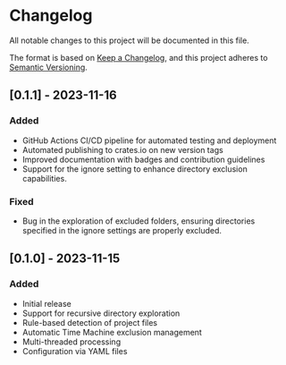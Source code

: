 # Changelog

All notable changes to this project will be documented in this file.

The format is based on [Keep a Changelog](https://keepachangelog.com/en/1.0.0/),
and this project adheres to [Semantic Versioning](https://semver.org/spec/v2.0.0.html).

## [0.1.1] - 2023-11-16

### Added
- GitHub Actions CI/CD pipeline for automated testing and deployment
- Automated publishing to crates.io on new version tags
- Improved documentation with badges and contribution guidelines
- Support for the ignore setting to enhance directory exclusion capabilities.

### Fixed
- Bug in the exploration of excluded folders, ensuring directories specified in the ignore settings are properly excluded.

## [0.1.0] - 2023-11-15

### Added
- Initial release
- Support for recursive directory exploration
- Rule-based detection of project files
- Automatic Time Machine exclusion management
- Multi-threaded processing
- Configuration via YAML files